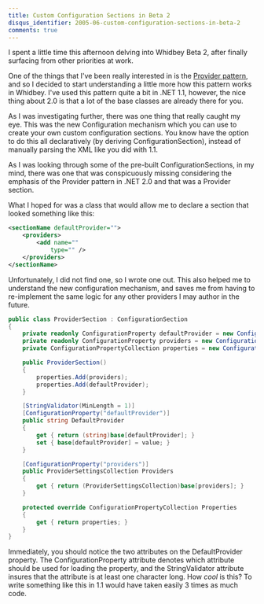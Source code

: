 ```yaml
---
title: Custom Configuration Sections in Beta 2
disqus_identifier: 2005-06-custom-configuration-sections-in-beta-2
comments: true
---
```


I spent a little time this afternoon delving into Whidbey Beta 2, after finally surfacing from other priorities at work.

One of the things that I've been really interested in is the [Provider pattern][1], and so I decided to start understanding a little more how this pattern works in Whidbey. I've used this pattern quite a bit in .NET 1.1, however, the nice thing about 2.0 is that a lot of the base classes are already there for you.

As I was investigating further, there was one thing that really caught my eye. This was the new Configuration mechanism which you can use to create your own custom configuration sections. You know have the option to do this all declaratively (by deriving ConfigurationSection), instead of manually parsing the XML like you did with 1.1.

As I was looking through some of the pre-built ConfigurationSections, in my mind, there was one that was conspicuously missing considering the emphasis of the Provider pattern in .NET 2.0 and that was a Provider section.

What I hoped for was a class that would allow me to declare a section that looked something like this:

``` xml
<sectionName defaultProvider="">
    <providers>
        <add name=""
            type="" />
    </providers>
</sectionName>
```

Unfortunately, I did not find one, so I wrote one out. This also helped me to understand the new configuration mechanism, and saves me from having to re-implement the same logic for any other providers I may author in the future.

``` csharp
public class ProviderSection : ConfigurationSection
{
    private readonly ConfigurationProperty defaultProvider = new ConfigurationProperty("defaultProvider", typeof(string), null);
    private readonly ConfigurationProperty providers = new ConfigurationProperty("providers", typeof(ProviderSettingsCollection), null);
    private ConfigurationPropertyCollection properties = new ConfigurationPropertyCollection();

    public ProviderSection()
    {
        properties.Add(providers);
        properties.Add(defaultProvider);
    }

    [StringValidator(MinLength = 1)]
    [ConfigurationProperty("defaultProvider")]
    public string DefaultProvider
    {
        get { return (string)base[defaultProvider]; }
        set { base[defaultProvider] = value; }
    }

    [ConfigurationProperty("providers")]
    public ProviderSettingsCollection Providers
    {
        get { return (ProviderSettingsCollection)base[providers]; }
    }

    protected override ConfigurationPropertyCollection Properties
    {
        get { return properties; }
    }
}
```

Immediately, you should notice the two attributes on the DefaultProvider property. The ConfigurationProperty attribute denotes which attribute should be used for loading the property, and the StringValidator attribute insures that the attribute is at least one character long. How *cool* is this? To write something like this in 1.1 would have taken easily 3 times as much code.

[1]:http://msdn.microsoft.com/library/en-us/dnaspnet/html/asp02182004.asp
